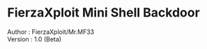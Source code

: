 # FierzaXploit Mini Shell Backdoor
Author : FierzaXploit/Mr.MF33
<br>
Version : 1.0 (Beta)                    
